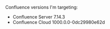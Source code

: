 

Confluence versions I'm targeting:

- Confluence Server 7.14.3
- Confluence Cloud 1000.0.0-0dc29980e62d

[server-api]: https://developer.atlassian.com/server/confluence/confluence-server-rest-api/
[cloud-api]: https://developer.atlassian.com/cloud/confluence/rest/intro/
[cloud-openapi-spec]: https://developer.atlassian.com/cloud/confluence/swagger.v3.json
[oapi-codegen]: https://github.com/deepmap/oapi-codegen
